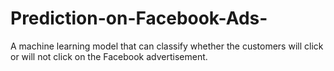 # Prediction-on-Facebook-Ads-

A machine learning model that can classify whether the customers will click or will not click on the Facebook advertisement.
